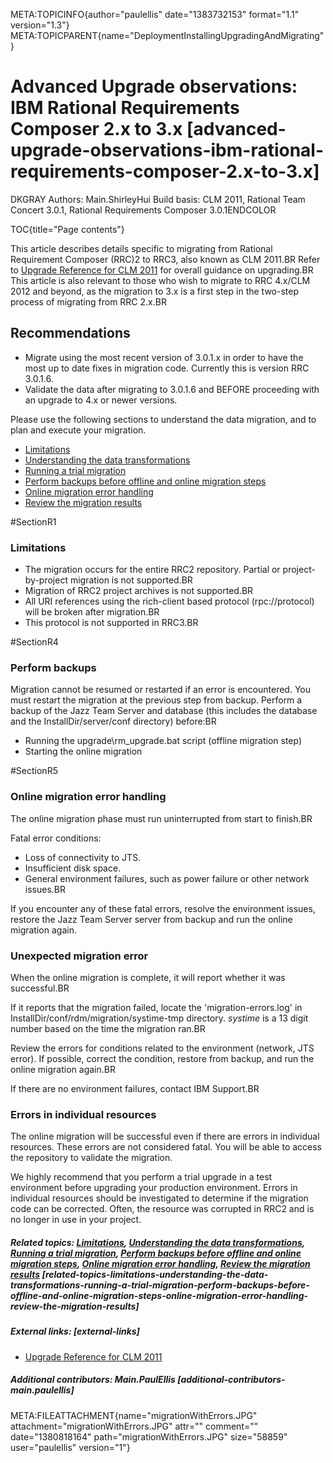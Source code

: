 META:TOPICINFO{author="paulellis" date="1383732153" format="1.1"
version="1.3"}
META:TOPICPARENT{name="DeploymentInstallingUpgradingAndMigrating"}

# Advanced Upgrade observations: IBM Rational Requirements Composer 2.x to 3.x [advanced-upgrade-observations-ibm-rational-requirements-composer-2.x-to-3.x]

DKGRAY Authors: Main.ShirleyHui Build basis: CLM 2011, Rational Team
Concert 3.0.1, Rational Requirements Composer 3.0.1ENDCOLOR

TOC{title="Page contents"}

This article describes details specific to migrating from Rational
Requirement Composer (RRC)2 to RRC3, also known as CLM 2011.BR Refer to
[Upgrade Reference for CLM 2011](https://jazz.net/library/article/698)
for overall guidance on upgrading.BR This article is also relevant to
those who wish to migrate to RRC 4.x/CLM 2012 and beyond, as the
migration to 3.x is a first step in the two-step process of migrating
from RRC 2.x.BR

## Recommendations

-   Migrate using the most recent version of 3.0.1.x in order to have
    the most up to date fixes in migration code. Currently this is
    version RRC 3.0.1.6.
-   Validate the data after migrating to 3.0.1.6 and BEFORE proceeding
    with an upgrade to 4.x or newer versions.

Please use the following sections to understand the data migration, and
to plan and execute your migration.

-   [Limitations](#SectionR1)
-   [Understanding the data
    transformations](UnderstandingTheDataTransformations)
-   [Running a trial migration](UpgradingRRCRunningaTrialMigration)
-   [Perform backups before offline and online migration
    steps](#SectionR4)
-   [Online migration error handling](#SectionR5)
-   [Review the migration
    results](UpgradingRRCReviewTheMigrationResults)

\#SectionR1

### Limitations

-   The migration occurs for the entire RRC2 repository. Partial or
    project-by-project migration is not supported.BR
-   Migration of RRC2 project archives is not supported.BR
-   All URI references using the rich-client based protocol
    (rpc://protocol) will be broken after migration.BR
-   This protocol is not supported in RRC3.BR

\#SectionR4

### Perform backups

Migration cannot be resumed or restarted if an error is encountered. You
must restart the migration at the previous step from backup. Perform a
backup of the Jazz Team Server and database (this includes the database
and the InstallDir/server/conf directory) before:BR

-   Running the upgrade\rm_upgrade.bat script (offline migration step)
-   Starting the online migration

\#SectionR5

### Online migration error handling

The online migration phase must run uninterrupted from start to
finish.BR

Fatal error conditions:

-   Loss of connectivity to JTS.
-   Insufficient disk space.
-   General environment failures, such as power failure or other network
    issues.BR

If you encounter any of these fatal errors, resolve the environment
issues, restore the Jazz Team Server server from backup and run the
online migration again.

### Unexpected migration error

When the online migration is complete, it will report whether it was
successful.BR

If it reports that the migration failed, locate the
'migration-errors.log' in InstallDir/conf/rdm/migration/systime-tmp
directory. *systime* is a 13 digit number based on the time the
migration ran.BR

Review the errors for conditions related to the environment (network,
JTS error). If possible, correct the condition, restore from backup, and
run the online migration again.BR

If there are no environment failures, contact IBM Support.BR

### Errors in individual resources

The online migration will be successful even if there are errors in
individual resources. These errors are not considered fatal. You will be
able to access the repository to validate the migration.

We highly recommend that you perform a trial upgrade in a test
environment before upgrading your production environment. Errors in
individual resources should be investigated to determine if the
migration code can be corrected. Often, the resource was corrupted in
RRC2 and is no longer in use in your project.

##### Related topics: [Limitations](#SectionR1), [Understanding the data transformations](UnderstandingTheDataTransformations), [Running a trial migration](UpgradingRRCRunningaTrialMigration), [Perform backups before offline and online migration steps](#SectionR4), [Online migration error handling](#SectionR5), [Review the migration results](UpgradingRRCReviewTheMigrationResults) [related-topics-limitations-understanding-the-data-transformations-running-a-trial-migration-perform-backups-before-offline-and-online-migration-steps-online-migration-error-handling-review-the-migration-results]

##### External links: [external-links]

-   [Upgrade Reference for CLM
    2011](https://jazz.net/library/article/698)

##### Additional contributors: Main.PaulEllis [additional-contributors-main.paulellis]

META:FILEATTACHMENT{name="migrationWithErrors.JPG"
attachment="migrationWithErrors.JPG" attr="" comment=""
date="1380818164" path="migrationWithErrors.JPG" size="58859"
user="paulellis" version="1"}
